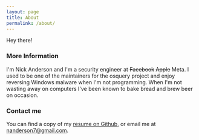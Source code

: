 ```yaml
---
layout: page
title: About
permalink: /about/
---
```


Hey there!

### More Information

I'm Nick Anderson and I'm a security engineer at ~~Facebook~~ ~~Apple~~ Meta. I
used to be one of the maintainers for the osquery project and enjoy reversing
Windows malware when I'm not programming. When I'm not wasting away on computers
I've been known to bake bread and brew beer on occasion.

### Contact me

You can find a copy of my [resume on Github](https://github.com/muffins/resume/blob/master/resume_full_cv.pdf), or email me at [nanderson7@gmail.com](mailto:nanderson7@gmail.com).